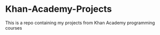 # Khan-Academy-Projects
This is a repo containing my projects from Khan Academy programming courses
